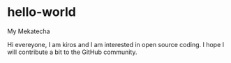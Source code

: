 # hello-world
My Mekatecha

Hi evereyone,
I am kiros and I am interested in open source coding. 
I hope I will contribute a bit to the GitHub community.
